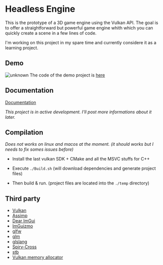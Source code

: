 # Headless Engine

This is the prototype of a 3D game engine using the Vulkan API. The goal is to offer a straightforward but powerful game engine whith which you can quickly create a scene in a few lines of code.

I'm working on this project in my spare time and currently considere it as a learning project.

## Demo

![unknown](https://user-images.githubusercontent.com/24438631/136795565-0bfdb609-ef96-44de-9579-f8c0b2a79f83.png)
The code of the demo project is [here](src/tests/heGameTest/private/testGameInterface.cpp)

## Documentation

[Documentation](doc/README.md)

*This project is in active development. I'll post more informations about it later.*

## Compilation

*Does not works on linux and macos at the moment. (it should works but I needs to fix somes issues before)*

- Install the last vulkan SDK + CMake and all the MSVC stuffs for C++

- Execute `./Build.sh` (will download dependencies and generate project files)

- Then build & run. (project files are located into the `./temp` directory)

## Third party

- [Vulkan](https://www.lunarg.com/vulkan-sdk/)
- [Assimp](https://assimp.org/)
- [Dear ImGui](https://github.com/ocornut/imgui) 
- [ImGuizmo](https://github.com/CedricGuillemet/ImGuizmo) 
- [glfw](https://www.glfw.org/) 
- [glm](https://github.com/g-truc/glm) 
- [glslang](https://github.com/KhronosGroup/glslang) 
- [Spirv-Cross](https://github.com/KhronosGroup/SPIRV-Cross) 
- [stb](https://github.com/nothings/stb) 
- [Vulkan memory allocator](https://github.com/GPUOpen-LibrariesAndSDKs/VulkanMemoryAllocator)
